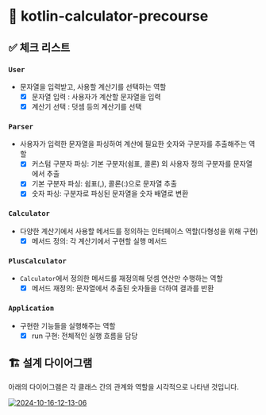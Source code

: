 # 📱 kotlin-calculator-precourse

## ✅ 체크 리스트

### `User`

- 문자열을 입력받고, 사용할 계산기를 선택하는 역할
    - [x] 문자열 입력 : 사용자가 계산할 문자열을 입력
    - [x] 계산기 선택 : 덧셈 등의 계산기를 선택

### `Parser`

- 사용자가 입력한 문자열을 파싱하여 계산에 필요한 숫자와 구분자를 추출해주는 역할
    - [x] 커스텀 구분자 파싱: 기본 구분자(쉼표, 콜론) 외 사용자 정의 구분자를 문자열에서 추출
    - [x] 기본 구분자 파싱: 쉼표(,), 콜론(:)으로 문자열 추출
    - [x] 숫자 파싱: 구분자로 파싱된 문자열을 숫자 배열로 변환

### `Calculator`

- 다양한 계산기에서 사용할 메서드를 정의하는 인터페이스 역할(다형성을 위해 구현)
    - [x] 메서드 정의: 각 계산기에서 구현할 실행 메서드

### `PlusCalculator`

- `Calculator`에서 정의한 메서드를 재정의해 덧셈 연산만 수행하는 역할
    - [x] 메서드 재정의: 문자열에서 추출된 숫자들을 더하여 결과를 반환

### `Application`

- 구현한 기능들을 실행해주는 역할
    - [x] run 구현: 전체적인 실행 흐름을 담당

## 🏗 설계 다이어그램

아래의 다이어그램은 각 클래스 간의 관계와 역할을 시각적으로 나타낸 것입니다.

<a href="https://imgbb.com/"><img src="https://i.ibb.co/2s4FHWF/2024-10-16-12-13-06.png" alt="2024-10-16-12-13-06" border="0"></a>
